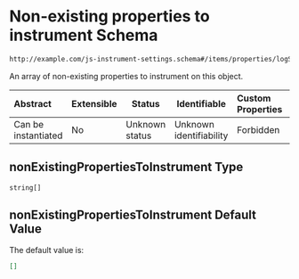 # Non-existing properties to instrument Schema

```txt
http://example.com/js-instrument-settings.schema#/items/properties/logSettings/properties/nonExistingPropertiesToInstrument
```

An array of non-existing properties to instrument on this object.


| Abstract            | Extensible | Status         | Identifiable            | Custom Properties | Additional Properties | Access Restrictions | Defined In                                                                                                      |
| :------------------ | ---------- | -------------- | ----------------------- | :---------------- | --------------------- | ------------------- | --------------------------------------------------------------------------------------------------------------- |
| Can be instantiated | No         | Unknown status | Unknown identifiability | Forbidden         | Allowed               | none                | [js_instrument_settings.schema.json\*](../../schemas/js_instrument_settings.schema.json "open original schema") |

## nonExistingPropertiesToInstrument Type

`string[]`

## nonExistingPropertiesToInstrument Default Value

The default value is:

```json
[]
```
